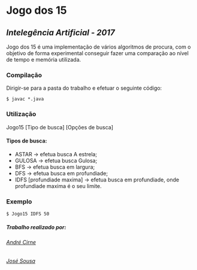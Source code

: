 # **Jogo dos 15**
## *Intelegência Artificial - 2017*
Jogo dos 15 é uma implementação de vários algoritmos de procura, com o objetivo de forma  experimental conseguir fazer uma comparação ao nível de tempo e memória utilizada.
### Compilação
Dirigir-se para a pasta do trabalho e efetuar o seguinte código:
```Shell
$ javac *.java
```
### Utilização
Jogo15 [Tipo de busca] [Opções de busca]
#### Tipos de busca:
* ASTAR -> efetua busca A estrela;
* GULOSA -> efetua busca Gulosa;
* BFS -> efetua busca em largura;  
* DFS -> efetua busca em profundiade;
* IDFS [profundiade maxima] -> efetua busca em profundiade, onde profundiade maxima é o seu limite.

### Exemplo
```Shell
$ Jogo15 IDFS 50
```
##### Trabalho realizado por:
###### [André Cirne](https://sigarra.up.pt/fcup/pt/fest_geral.cursos_list?pv_num_unico=201505860)
###### [José Sousa](https://sigarra.up.pt/fcup/pt/fest_geral.cursos_list?pv_num_unico=201503443)
